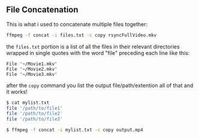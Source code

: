 

## File Concatenation

This is what i used to concatenate multiple files together:

```bash
ffmpeg -f concat -i files.txt -c copy rsyncFullVideo.mkv
```

the `files.txt` portion is a list of all the files in their relevant directories wrapped in single quotes with the word "file" preceding each line like this:

```
File '~/Movie1.mkv'
File '~/Movie2.mkv'
File '~/Movie3.mkv'
```

after the `copy` command you list the output file/path/extention all of that and it works!

```bash
$ cat mylist.txt
file '/path/to/file1'
file '/path/to/file2'
file '/path/to/file3'

$ ffmpeg -f concat -i mylist.txt -c copy output.mp4
```
